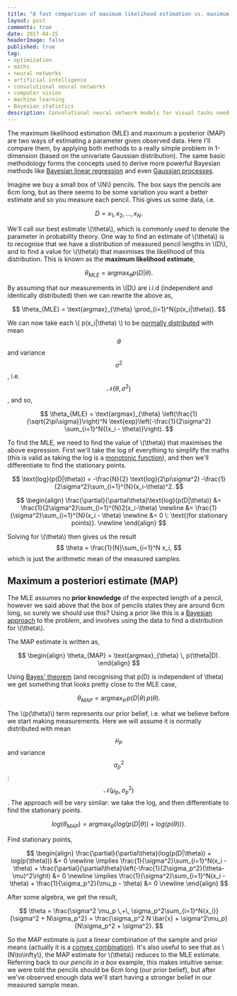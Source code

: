 ```yaml
---
title: "A fast comparison of maximum likelihood estimation vs. maximum a-posteriori"
layout: post
comments: true
date: 2017-04-25
headerImage: false
published: true
tag:
- optimization
- maths
- neural networks
- artificial intelligence
- convolutional neural networks
- computer vision
- machine learning
- Bayesian statistics
description: Convolutional neural network models for visual tasks need an enormous
---
```


The maximum likelihood estimation (MLE) and maximum a posterior (MAP) are two ways of estimating a parameter given 
observed data. Here I'll compare them, by applying both methods to a really simple problem in 1-dimension 
(based on the univariate Gaussian distribution). 
The same basic methodology forms the concepts used to derive more powerful Bayesian methods like 
[Bayesian linear regression](https://en.wikipedia.org/wiki/Bayesian_linear_regression) and even 
[Gaussian processes](https://en.wikipedia.org/wiki/Gaussian_process).

Imagine we buy a small box of \\(N\\) pencils. The box says the pencils are 6cm long, but as there seems to be 
some variation you want a better estimate and so you measure each pencil. 
This gives us some data, i.e.

$$ D = {x_1, x_2, \ldots, x_N}. $$

We'll call our best estimate \\(\theta\\), which is commonly used to denote the parameter in probability theory.
One way to find an estimate of \\(\theta\\) is to recognise that we have a distribution of measured pencil 
lengths in \\(D\\), and to find a value for \\(\theta\\) that maximises the likelihood of this distribution. 
This is known as the **maximum likelihood estimate**,

$$ \theta_{MLE} = \text{argmax}_{\theta} p(D|\theta). $$

By assuming that our measurements in \\(D\\) are i.i.d (independent and identically distributed) then we 
can rewrite the above as,

$$ \theta_{MLE} = \text{argmax}_{\theta} \prod_{i=1}^N{p(x_i|\theta)}. $$

We can now take each \\( p(x_i\|\theta) \\) to be 
[normally distributed](https://en.wikipedia.org/wiki/Normal_distribution) 
with mean $$\theta$$ and variance $$\sigma^2$$, i.e. $$\mathscr{N}(\theta,\sigma^2)$$, and so, 

$$ \theta_{MLE} = \text{argmax}_{\theta} \left(\frac{1}{\sqrt{2\pi\sigma}}\right)^N \text{exp}\left(-\frac{1}{2\sigma^2} \sum_{i=1}^N{(x_i - \theta)}\right). $$

To find the MLE, we need to find the value of \\(\theta\\) that maximises the above expression. 
First we'll take the log of everything to simplify the maths (this is valid as taking the log
is a [monotonic function](https://en.wikipedia.org/wiki/Monotonic_function)), and then we'll 
differentiate to find the stationary points.

$$ \text{log}(p(D|\theta)) = -\frac{N}{2} \text{log}(2\pi\sigma^2) -\frac{1}{2\sigma^2}\sum_{i=1}^{N}(x_i-\theta)^2. $$

$$ 
\begin{align}
\frac{\partial}{\partial\theta}\text{log}(p(D|\theta)) &= \frac{1}{2\sigma^2}\sum_{i=1}^{N}2(x_i-\theta) \newline
 &= \frac{1}{\sigma^2}\sum_{i=1}^{N}(x_i - \theta) \newline
 &= 0 \: \text{(for stationary points)}. \newline
\end{align}
$$

Solving for \\(\theta\\) then gives us the result $$ \theta = \frac{1}{N}\sum_{i=1}^N x_i, $$
which is just the arithmetic mean of the measured samples.

## Maximum a posteriori estimate (MAP)

The MLE assumes no **prior knowledge** of the expected length of a pencil, however we said above 
that the box of pencils states they are around 6cm long, so surely we should use this?
Using a prior like this is a [Bayesian approach](https://en.wikipedia.org/wiki/Bayesian_probability) 
to the problem, and involves using the data to find a distribution for \\(\theta\\).

The MAP estimate is written as,

$$ 
\begin{align}
\theta_{MAP} = \text{argmax}_{\theta} \, p(\theta|D). 
\end{align}
$$

Using [Bayes' theorem](https://en.wikipedia.org/wiki/Bayes%27_theorem) 
(and recognising that p(D) is independent of \theta) we get something that 
looks pretty close to the MLE case,

$$ \theta_{MAP} = \text{argmax}_{\theta}\, p(D|\theta)\,p(\theta). $$

The \\(p(\theta)\\) term represents our prior belief, i.e. what we believe before we 
start making measurements. Here we will assume it is normally distributed with mean $$\mu_p$$
and variance $$\sigma_p^2$$: $$\mathscr{N}(\mu_p, \sigma_p^2)$$.
The approach will be very similar: we take the log, and then differentiate to find the stationary points.

$$ log(\theta_{MAP}) = \text{argmax}_{\theta} \{log(p(D|\theta)) + log(p(\theta))\}. $$

Find stationary points,

$$ \begin{align}
\frac{\partial}{\partial\theta}(log(p(D|\theta)) + log(p(\theta))) &= 0 \newline
\implies \frac{1}{\sigma^2}\sum_{i=1}^N(x_i - \theta) + \frac{\partial}{\partial\theta}\left(-\frac{1}{2\sigma_p^2}(\theta-\mu)^2\right) &= 0 \newline
\implies \frac{1}{\sigma^2}\sum_{i=1}^N(x_i - \theta) + \frac{1}{\sigma_p^2}(\mu_p - \theta) &= 0 \newline
\end{align} $$

After some algebra, we get the result,

$$
\theta = \frac{\sigma^2 \mu_p \,+\, \sigma_p^2\sum_{i=1}^N{x_i}}{\sigma^2 + N\sigma_p^2} = \frac{\sigma_p^2 N \bar{x} + \sigma^2\mu_p}{N\sigma_p^2 + \sigma^2}.
$$

So the MAP estimate is just a linear combination of the sample and prior means 
(actually it is a [convex combination](https://en.wikipedia.org/wiki/Convex_combination)).
It's also useful to see that as \\(N\to\infty\\), the MAP estimate for \\(\theta\\) reduces to the MLE estimate.
Referring back to our *pencils in a box* example, this makes intuitive sense: we were told the pencils should be
6cm long (our prior belief), but after we've observed enough data we'll start having a stronger belief 
in our measured sample mean.

